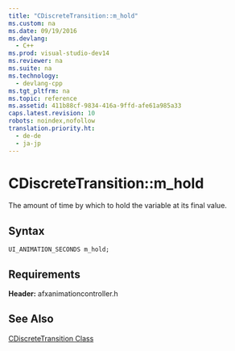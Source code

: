 ```yaml
---
title: "CDiscreteTransition::m_hold"
ms.custom: na
ms.date: 09/19/2016
ms.devlang: 
  - C++
ms.prod: visual-studio-dev14
ms.reviewer: na
ms.suite: na
ms.technology: 
  - devlang-cpp
ms.tgt_pltfrm: na
ms.topic: reference
ms.assetid: 411b88cf-9834-416a-9ffd-afe61a985a33
caps.latest.revision: 10
robots: noindex,nofollow
translation.priority.ht: 
  - de-de
  - ja-jp
---
```

# CDiscreteTransition::m_hold
The amount of time by which to hold the variable at its final value.  
  
## Syntax  
  
```  
UI_ANIMATION_SECONDS m_hold;  
```  
  
## Requirements  
 **Header:** afxanimationcontroller.h  
  
## See Also  
 [CDiscreteTransition Class](../vs140/CDiscreteTransition-Class.md)